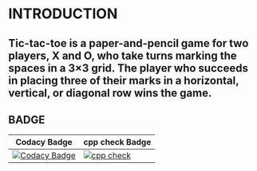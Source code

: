 # INTRODUCTION
## Tic-tac-toe is a paper-and-pencil game for two players, X and O, who take turns marking the spaces in a 3×3 grid. The player who succeeds in placing three of their marks in a horizontal, vertical, or diagonal row wins the game.

## BADGE
| Codacy Badge | cpp check Badge |
|--------------|-----------------|
| [![Codacy Badge](https://app.codacy.com/project/badge/Grade/12ee2f91614b4a7d818faacf8f28a6e5)](https://www.codacy.com/gh/Harshits7/M1_TicTacToe_Game/dashboard?utm_source=github.com&amp;utm_medium=referral&amp;utm_content=Harshits7/M1_TicTacToe_Game&amp;utm_campaign=Badge_Grade) |      [![cpp check](https://github.com/Harshits7/M1_TicTacToe_Game/actions/workflows/s-cpp.yml/badge.svg)](https://github.com/Harshits7/M1_TicTacToe_Game/actions/workflows/s-cpp.yml) |
